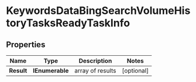 # KeywordsDataBingSearchVolumeHistoryTasksReadyTaskInfo


## Properties

| Name | Type | Description | Notes |
|------------ | ------------- | ------------- | -------------|
**Result** | **IEnumerable<KeywordsDataBingSearchVolumeHistoryTasksReadyResultInfo>** | array of results |[optional]|